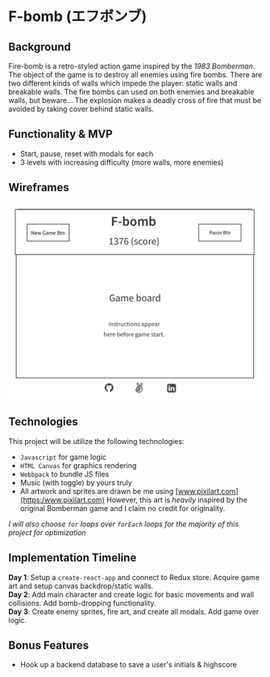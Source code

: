 # F-bomb (エフボンブ)
## Background
Fire-bomb is a retro-styled action game inspired by the _1983 Bomberman_. The object of the game is to destroy all enemies using fire bombs. There are two different kinds of walls which impede the player: static walls and breakable walls. The fire bombs can used on both enemies and breakable walls, but beware... The explosion makes a deadly cross of fire that must be avoided by taking cover behind static walls.

## Functionality & MVP
- Start, pause, reset with modals for each
- 3 levels with increasing difficulty (more walls, more enemies)

## Wireframes
![Wire frame](public/wireFrame.png?raw=true)

## Technologies
This project will be utilize the following technologies: 
+ `Javascript` for game logic
+ `HTML Canvas` for graphics rendering
+ `Webbpack` to bundle JS files
+ Music (with toggle) by yours truly
+ All artwork and sprites are drawn be me using [www.pixilart.com](https:/www.pixilart.com)
  However, this art is _heavily_ inspired by the original Bomberman game and I claim no credit for originality.

_I will also choose `for` loops over `forEach` loops for the majority of this project for optimization_

## Implementation Timeline
**Day 1**: Setup a `create-react-app` and connect to Redux store. Acquire game art and setup canvas backdrop/static walls.  
**Day 2**: Add main character and create logic for basic movements and wall collisions. Add bomb-dropping functionality.  
**Day 3**: Create enemy sprites, fire art, and create all modals. Add game over logic.  

## Bonus Features
+ Hook up a backend database to save a user's initials & highscore
